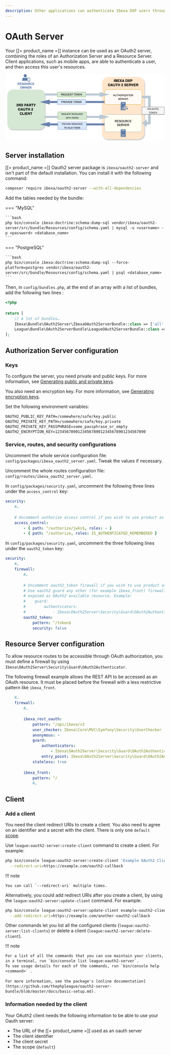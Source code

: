```yaml
---
description: Other applications can authenticate Ibexa DXP users through OAuth2 protocol then access to their resources on the platform.
---
```


# OAuth Server

Your [[= product_name =]] instance can be used as an OAuth2 server, combining the roles of an Authorization Server and a Resource Server.
Client applications, such as mobile apps, are able to authenticate a user, and then access this user's resources.

![OAuth2 Server](img/oauth2-server.png)

## Server installation

[[= product_name =]] Oauth2 server package is `ibexa/oauth2-server` and isn't part of the default installation.
You can install it with the following command:

```bash
composer require ibexa/oauth2-server --with-all-dependencies
```

Add the tables needed by the bundle:

=== "MySQL"

    ```bash
    php bin/console ibexa:doctrine:schema:dump-sql vendor/ibexa/oauth2-server/src/bundle/Resources/config/schema.yaml | mysql -u <username> -p <password> <database_name>
    ```

=== "PostgreSQL"

    ```bash
    php bin/console ibexa:doctrine:schema:dump-sql --force-platform=postgres vendor/ibexa/oauth2-server/src/bundle/Resources/config/schema.yaml | psql <database_name>
    ```

Then, in `config/bundles.php`, at the end of an array with a list of bundles, add the following two lines :

```php
<?php

return [
    // A lot of bundles…
    Ibexa\Bundle\OAuth2Server\IbexaOAuth2ServerBundle::class => ['all' => true],
    League\Bundle\OAuth2ServerBundle\LeagueOAuth2ServerBundle::class => ['all' => true],
];
```

## Authorization Server configuration

### Keys

To configure the server, you need private and public keys.
For more information, see [Generating public and private keys](https://oauth2.thephpleague.com/installation/#generating-public-and-private-keys).

You also need an encryption key.
For more information, see [Generating encryption keys](https://oauth2.thephpleague.com/installation/#generating-encryption-keys).

Set the following environment variables:

```
OAUTH2_PUBLIC_KEY_PATH=/somewhere/safe/key.public
OAUTH2_PRIVATE_KEY_PATH=/somewhere/safe/key.private
OAUTH2_PRIVATE_KEY_PASSPHRASE=some_passphrase_or_empty
OAUTH2_ENCRYPTION_KEY=1234567890123456789012345678901234567890
```

### Service, routes, and security configurations

Uncomment the whole service configuration file: `config/packages/ibexa_oauth2_server.yaml`.
Tweak the values if necessary.

Uncomment the whole routes configuration file: `config/routes/ibexa_oauth2_server.yaml`.

In `config/packages/security.yaml`, uncomment the following three lines under the `access_control` key:

```yaml
security:
    #…

    # Uncomment authorize access control if you wish to use product as an OAuth2 Server
    access_control:
        - { path: ^/authorize/jwks$, roles: ~ }
        - { path: ^/authorize, roles: IS_AUTHENTICATED_REMEMBERED }
```

In `config/packages/security.yaml`, uncomment the three following lines under the `oauth2_token` key:

```yaml
security:
    #…
    firewall:
        #…

        # Uncomment oauth2_token firewall if you wish to use product as an OAuth2 Server.
        # Use oauth2 guard any other (for example ibexa_front) firewall you wish to be
        # exposed as OAuth2-available resource. Example:
        #    guard:
        #        authenticators:
        #            - Ibexa\OAuth2Server\Security\Guard\OAuth2Authenticator
        oauth2_token:
            pattern: ^/token$
            security: false
```

## Resource Server configuration

To allow resource routes to be accessible through OAuth authorization,
you must define a firewall by using `Ibexa\OAuth2Server\Security\Guard\OAuth2Authenticator`.

The following firewall example allows the REST API to be accessed as an OAuth resource.
It must be placed before the firewall with a less restrictive pattern like `ibexa_front`.

```yaml
    #…
    firewall:
        #…

        ibexa_rest_oauth:
            pattern: ^/api/ibexa/v2
            user_checker: Ibexa\Core\MVC\Symfony\Security\UserChecker
            anonymous: ~
            guard:
                authenticators:
                    - Ibexa\OAuth2Server\Security\Guard\OAuth2Authenticator
                entry_point: Ibexa\OAuth2Server\Security\Guard\OAuth2Authenticator
            stateless: true

        ibexa_front:
            pattern: ^/
            #…
```

## Client

### Add a client

You need the client redirect URIs to create a client.
You also need to agree on an identifier and a secret with the client.
There is only one `default` [scope](https://oauth.net/2/scope/).

Use `league:oauth2-server:create-client` command to create a client.
For example:

```bash
php bin/console league:oauth2-server:create-client 'Example OAuth2 Client' example-oauth2-client 9876543210987654321098765432109876543210 --scope=default \
  --redirect-uri=https://example.com/oauth2-callback
```

!!! note

    You can call `--redirect-uri` multiple times.

Alternatively, you could add redirect URIs after you create a client, by using the `league:oauth2-server:update-client` command.
For example:

```bash
php bin/console league:oauth2-server:update-client example-oauth2-client \
  --add-redirect-uri=https://example.com/another-oauth2-callback
```

Other commands let you list all the configured clients (`league:oauth2-server:list-clients`)
or delete a client (`league:oauth2-server:delete-client`).

!!! note

    For a list of all the commands that you can use maintain your clients, in a terminal, run `bin/console list league:oauth2-server`.
    To see usage details for each of the commands, run `bin/console help <command>` .

    For more information, see the package's [online documentation](https://github.com/thephpleague/oauth2-server-bundle/blob/master/docs/basic-setup.md).

### Information needed by the client

Your OAuth2 client needs the following information to be able to use your Oauth server:

- The URL of the [[= product_name =]] used as an oauth server
- The client identifier
- The client secret
- The scope (`default`)
